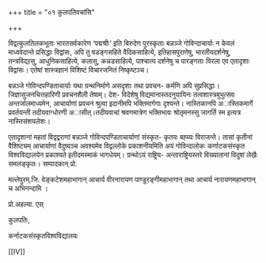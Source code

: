 +++
title = "०१ कुलपतिवचांसि"

+++

विद्वत्कुलतिलकभूताः भारतसर्वकारेण ‘पद्मश्रीः’ इति बिरुदेण पुरस्कृताः बन्नञ्जे गोविन्दाचार्याः न केवलं माध्ववेदान्ते प्रसिद्धाः विद्वांसः, अपि तु षडङ्गसहिते वैदिकसाहित्ये, इतिहासपुराणेषु, भारतीयदर्शनेषु, तन्त्रविद्यासु, आधुनिकसाहित्ये, कलासु, कन्नडसाहित्ये, पाश्चात्य दर्शनेषु च पारङ्गताः विरला एव एतादृशाः विद्वांसः। एतेषां शास्त्रज्ञानं विशिष्टं विचारजनितं निष्कृष्टञ्च।

बन्नञ्जे गोविन्दपण्डिताचार्याः यथा ग्रन्थनिर्माणे असदृशाः तथा प्रवचन- कर्मणि अपि सुप्रसिद्धाः। जिज्ञासुजनचित्तहारिणी प्रवचनशैली तेषाम्। देश- विदेशेषु विद्यमानास्तदनुयायिनः तत्वशास्त्रबुभुत्सवः अन्तर्जालमाध्यमेन, आचार्याणां प्रवचनं श्रुत्वा इदानीमपि भक्तिमार्गगाः दृश्यन्ते। नास्तिकानपि अास्तिकमार्गे प्रवर्तयन्ती तदीयवाग्धोरणी अासीत्।तदीयवाचां श्रवणमात्रेण भक्तिभावः श्रोतृमनस्सु जागर्ति स्म इत्यत्र नास्तिसंशयलेशः।

एतादृशानां महतां विद्वद्वराणां बन्नञ्जे गोविन्दपण्डिताचार्याणां संस्कृत- कृतयः बह्व्यः विराजन्ते। तासां कृतीनां वैशिष्ट्यम् आचार्याणां वैदुष्यञ्च अवश्यमेव विद्वल्लोके प्रकाशनीयमिति अयं गोविन्दालोकः कर्णाटकसंस्कृत विश्वविद्यालयेन  प्रकाश्यते  इतीदमस्माकं  भागधेयम्।  ग्रन्थोऽयं  राष्ट्रिय- अन्ताराष्ट्रियस्तरे विख्यातानां विदुषां लेखैः समलङ्कृतः। सम्पादकान् प्रो.

मल्लेपुरम्.जि. वेङ्कटेशमहाभागान् आचार्य वीरनारायण पाण्डुरङ्गीमहाभागान् तथा आचार्य नारायणमहाभागान् च अभिनन्दामि ।

प्रो.अहल्या. एस्

कुलपतिः,

कर्नाटकसंस्कृतविश्वविद्यालयः


[[IV]]
